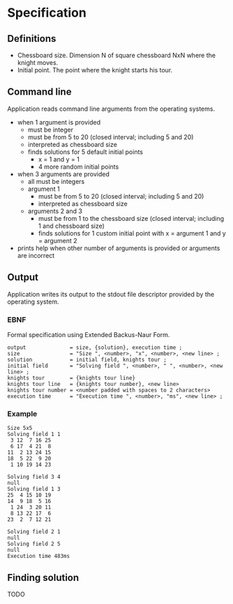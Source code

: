 # Specification

## Definitions

- Chessboard size. Dimension N of square chessboard NxN where the knight moves.
- Initial point. The point where the knight starts his tour.

## Command line

Application reads command line arguments from the operating systems.

- when 1 argument is provided
  - must be integer 
  - must be from 5 to 20 (closed interval; including 5 and 20)
  - interpreted as chessboard size
  - finds solutions for 5 default initial points
    - x = 1 and y = 1
    - 4 more random initial points
- when 3 arguments are provided
  - all must be integers
  - argument 1
    - must be from 5 to 20 (closed interval; including 5 and 20)
    - interpreted as chessboard size
  - arguments 2 and 3
    - must be from 1 to the chessboard size (closed interval; including 1 and chessboard size)
    - finds solutions for 1 custom initial point with x = argument 1 and y = argument 2
- prints help when other number of arguments is provided or arguments are incorrect

## Output

Application writes its output to the stdout file descriptor provided by the operating system.

### EBNF

Formal specification using Extended Backus-Naur Form. 

```
output              = size, {solution}, execution time ;
size                = "Size ", <number>, "x", <number>, <new line> ;
solution            = initial field, knights tour ;
initial field       = "Solving field ", <number>, " ", <number>, <new line> ;
knights tour        = {knights tour line}
knights tour line   = {knights tour number}, <new line>
knights tour number = <number padded with spaces to 2 characters>
execution time      = "Execution time ", <number>, "ms", <new line> ;
```

### Example

```
Size 5x5
Solving field 1 1
 3 12  7 16 25 
 6 17  4 21  8 
11  2 13 24 15 
18  5 22  9 20 
 1 10 19 14 23 

Solving field 3 4
null
Solving field 1 3
25  4 15 10 19 
14  9 18  5 16 
 1 24  3 20 11 
 8 13 22 17  6 
23  2  7 12 21 

Solving field 2 1
null
Solving field 2 5
null
Execution time 483ms
```

## Finding solution

TODO
